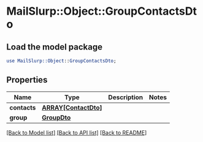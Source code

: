 # MailSlurp::Object::GroupContactsDto

## Load the model package
```perl
use MailSlurp::Object::GroupContactsDto;
```

## Properties
Name | Type | Description | Notes
------------ | ------------- | ------------- | -------------
**contacts** | [**ARRAY[ContactDto]**](ContactDto.md) |  | 
**group** | [**GroupDto**](GroupDto.md) |  | 

[[Back to Model list]](../README.md#documentation-for-models) [[Back to API list]](../README.md#documentation-for-api-endpoints) [[Back to README]](../README.md)


